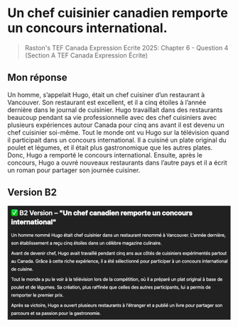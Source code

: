 # Un chef cuisinier canadien remporte un concours international.
> Raston's TEF Canada Expression Ecrite 2025: Chapter 6 - Question 4 (Section A TEF Canada Expression Écrite)

## Mon réponse

Un homme, s’appelait Hugo, était un chef cuisiner d’un restaurant à Vancouver. Son restaurant est excellent, et il a cinq étoiles à l’année dernière dans le journal de cuisinier. Hugo travaillait dans des restaurants beaucoup pendant sa vie professionnelle avec des chef cuisiniers avec plusieurs expériences autour Canada pour cinq ans avant il est devenu un chef cuisinier soi-même. Tout le monde ont vu Hugo sur la télévision quand il participait dans un concours international. Il a cuisiné un plate original du poulet et légumes, et il était plus gastronomique que les autres plates. Donc, Hugo a remporté le concours international. Ensuite, après le concours, Hugo a ouvré nouveaux restaurants dans l’autre pays et il a écrit un roman pour partager son journée cuisiner.

## Version B2

![Chapter 6 - Question 4 Version B2](https://raw.githubusercontent.com/kjeshang/MyFrenchLearningBlog_Backend/refs/heads/main/Blog%20Posts/B1/Raston's%20Expression%20Ecrite%202025/Images/Chapter%206%20-%20Question%204.png)